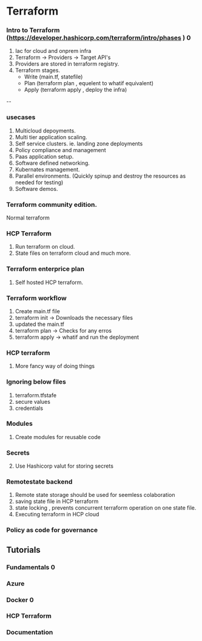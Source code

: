 # Terraform

### Intro to Terraform (https://developer.hashicorp.com/terraform/intro/phases ) 0
1. Iac for cloud and onprem infra
2. Terraform -> Providers -> Target API's
3. Providers are stored in terraform registry.
4. Terraform stages.
   -  Write (main.tf, statefile)
   -  Plan (terraform plan , equelent to whatif equivalent)
   -  Apply (terraform apply , deploy the infra)

--
### usecases
1. Multicloud depoyments.
2. Multi tier application scaling.
3. Self service clusters. ie. landing zone deployments
4. Policy compliance and management
5. Paas application setup.
6. Software defined networking.
7. Kubernates management.
8. Parallel environments. (Quickly spinup and destroy the resources as needed for testing)
9. Software demos.

### Terraform community edition.
Normal terraform

### HCP Terraform
1. Run terraform on cloud.
2. State files on terraform cloud and much more.

### Terraform enterprice plan
1. Self hosted HCP terraform.

### Terraform workflow
1. Create main.tf file 
2. terraform init -> Downloads the necessary files
3. updated the main.tf 
4. terraform plan -> Checks for any erros
5. terraform apply -> whatif and run the deployment

### HCP terraform
1. More fancy way of doing things 

### Ignoring below files
1. terraform.tfstafe
2. secure values
3. credentials

### Modules
1. Create modules for reusable code 

### Secrets 
2. Use Hashicorp valut for storing secrets

### Remotestate backend
1. Remote state storage should be used for seemless colaboration
2. saving state file in HCP terraform 
3. state locking , prevents concurrent terraform operation on one state file.
4. Executing terraform in HCP cloud

### Policy as code for governance

## Tutorials

### Fundamentals 0

### Azure 

### Docker 0

### HCP Terraform

### Documentation
